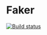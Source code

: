 # Faker
[![Build status](https://ci.appveyor.com/api/projects/status/0tbea9rc29vgd25n?svg=true)](https://ci.appveyor.com/project/YuliyaGer/faker)
